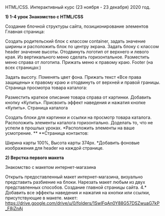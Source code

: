 HTML/CSS. Интерактивный курс (23 ноября - 23 декабря) 2020 год.

**1) 1-4 урок Знакомство с HTML/CSS**

Создание блочной структуры сайта, позиционирование элементов Главная страница:

Создать родительский блок с классом container, задать значение ширины и расположить блок по центру экрана.
Задать блоку с классом header значение высоты.
Отодвинуть логотип от верхнего и левого края.
Из вертикального меню сделать горизонтальное.
Разместить меню справа от логотипа.
Прижать меню к правому краю.
Footer (на всех страницах:)

Задать высоту.
Поменять цвет фона.
Прижать текст «Все права защищены» к правому краю и отодвинуть от верхней и правой границы.
Страница просмотра товара каталога:

Разместить краткое описание товара справа от картинки.
Добавить кнопку «Купить».
Присвоить эффект наведения и нажатия кнопке «Купить».
Страница каталога

Создать блоки для картинки и ссылки на просмотр товара каталога.
Расположить элементы каталога горизонтально.
Доделать то, что не успели в прошлых уроках. *Расположить элементы на ваше усмотрение. ** **Страница контактов:

Ширина карты 100%,
Высота карты 374px.
*Добавить фоновые изображения для header на каждой странице.



**2) Верстка первого макета**

Знакомство с макетом интернет-магазина

Открыть предоставленный макет интернет-магазина, визуально представить разбиение на блоки.
Нарезать макет любым из двух представленных способов.
Создание главной страницы сайта. 4.* Добавить все эффекты наведения и нажатия на кнопки или ссылки, присутствующие в макете.
макет: https://drive.google.com/drive/u/0/folders/1SwlFqAn0Y88G57DSZwuaG7kP_F8jZnAj
